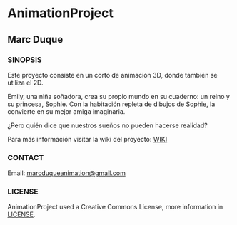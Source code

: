 # AnimationProject

## Marc Duque

### SINOPSIS

Este proyecto consiste en un corto de animación 3D, donde también se utiliza el 2D.

Emily, una niña soñadora, crea su propio mundo en su cuaderno: un reino y su princesa, Sophie. Con la habitación repleta de dibujos de Sophie, la convierte en su mejor amiga imaginaria.

¿Pero quién dice que nuestros sueños no pueden hacerse realidad?

 Para más información visitar la wiki del proyecto: [WIKI](https://github.com/marcduque/AnimationProject/wiki)

### CONTACT

Email: marcduqueanimation@gmail.com

### LICENSE

AnimationProject used a Creative Commons License, more information in [LICENSE](https://creativecommons.org/licenses/by-nc-sa/4.0/legalcode).

